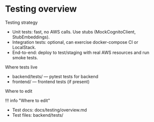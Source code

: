 # Testing overview

Testing strategy

- Unit tests: fast, no AWS calls. Use stubs (MockCognitoClient, StubEmbeddings).
- Integration tests: optional, can exercise docker-compose CI or LocalStack.
- End-to-end: deploy to test/staging with real AWS resources and run smoke tests.

Where tests live

- backend/tests/ — pytest tests for backend
- frontend/ — frontend tests (if present)

Where to edit

!!! info "Where to edit"
- Test docs: docs/testing/overview.md
- Test files: backend/tests/
